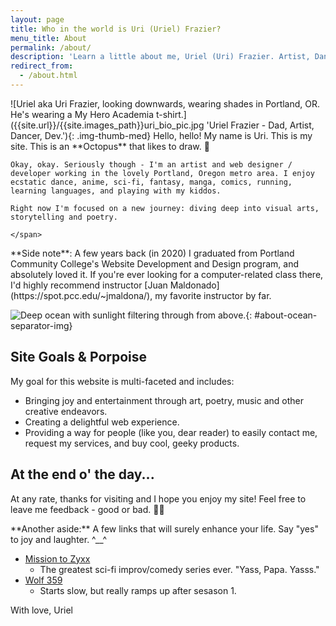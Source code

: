 ```yaml
---
layout: page
title: Who in the world is Uri (Uriel) Frazier?
menu_title: About
permalink: /about/
description: 'Learn a little about me, Uriel (Uri) Frazier. Artist, Dancer, Dev, Dad, Octopus lover...'
redirect_from:
  - /about.html
---
```

<p class='flex-container'>
    <span markdown=1>
        ![Uriel aka Uri Frazier, looking downwards, wearing shades in Portland, OR. He's wearing a My Hero Academia t-shirt.]({{site.url}}/{{site.images_path}}uri_bio_pic.jpg 'Uriel Frazier - Dad, Artist, Dancer, Dev.'){: .img-thumb-med}
    </span>    
    <span markdown=1>
    Hello, hello! My name is Uri. This is my site. This is an **Octopus** that likes to draw. 🐙  
  
    Okay, okay. Seriously though - I'm an artist and web designer / developer working in the lovely Portland, Oregon metro area. I enjoy ecstatic dance, anime, sci-fi, fantasy, manga, comics, running, learning languages, and playing with my kiddos.  
  
    Right now I'm focused on a new journey: diving deep into visual arts, storytelling and poetry.

    </span>
</p>

<aside markdown=1> **Side note**: A few years back (in 2020) I graduated from Portland Community College's Website Development and Design program, and absolutely loved it. If you're ever looking for a computer-related class there, I'd highly recommend instructor [Juan Maldonado](https://spot.pcc.edu/~jmaldona/), my favorite instructor by far.
</aside>

![Deep ocean with sunlight filtering through from above.]({{site.url}}/{{site.images_path}}pexels-blaque-x-932638-small.jpg){: #about-ocean-separator-img}

## Site Goals & Porpoise

My goal for this website is multi-faceted and includes:
- Bringing joy and entertainment through art, poetry, music and other creative endeavors.
- Creating a delightful web experience.
- Providing a way for people (like you, dear reader) to easily contact me, request my services, and buy cool, geeky products.

## At the end o' the day...

At any rate, thanks for visiting and I hope you enjoy my site! Feel free to leave me feedback - good or bad. 🫣😁

<aside markdown=1>
**Another aside:** A few links that will surely enhance your life. Say "yes" to joy and laughter. ^__^

- [Mission to Zyxx](https://missiontozyxx.space)
    - The greatest sci-fi improv/comedy series ever. "Yass, Papa. Yasss."
- [Wolf 359](https://wolf359.fm/)
    - Starts slow, but really ramps up after sesason 1.
</aside>

<div markdown=1 id='signature-box'>
With love, <span id='signature'>Uriel</span>
</div>
